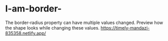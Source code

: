 # I-am-border-
The border-radius property can have multiple values changed. Preview how the shape looks while changing these values.
https://timely-mandazi-835358.netlify.app/
